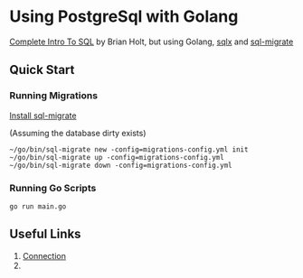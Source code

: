 # Using PostgreSql with Golang

[Complete Intro To SQL](https://sql.holt.courses/) by Brian Holt, but using Golang, [sqlx](https://github.com/jmoiron/sqlx) and [sql-migrate](https://github.com/rubenv/sql-migrate)

## Quick Start

### Running Migrations

[Install sql-migrate](https://github.com/rubenv/sql-migrate#installation)

(Assuming the database dirty exists)

```
~/go/bin/sql-migrate new -config=migrations-config.yml init
~/go/bin/sql-migrate up -config=migrations-config.yml
~/go/bin/sql-migrate down -config=migrations-config.yml
```

### Running Go Scripts

```
go run main.go
```

## Useful Links

1. [Connection](https://www.postgresql.org/docs/current/libpq-connect.html#LIBPQ-CONNSTRING)
1.
